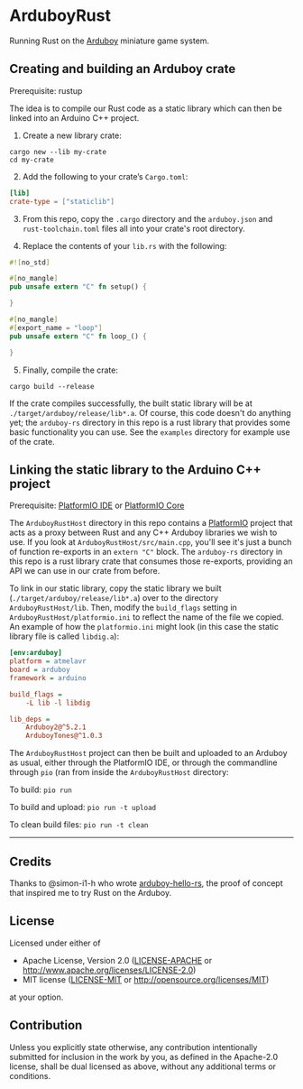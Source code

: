 # ArduboyRust

Running Rust on the [Arduboy](https://arduboy.com/) miniature game system.

## Creating and building an Arduboy crate

Prerequisite: rustup

The idea is to compile our Rust code as a static library which can then be linked into an Arduino C++ project.

1. Create a new library crate:

```
cargo new --lib my-crate
cd my-crate
```

2. Add the following to your crate’s `Cargo.toml`:

```toml
[lib]
crate-type = ["staticlib"]
```

3. From this repo, copy the `.cargo` directory and the `arduboy.json` and `rust-toolchain.toml` files all into your crate's root directory.

4. Replace the contents of your `lib.rs` with the following:

```rust
#![no_std]

#[no_mangle]
pub unsafe extern "C" fn setup() {

}

#[no_mangle]
#[export_name = "loop"]
pub unsafe extern "C" fn loop_() {

}
```

5. Finally, compile the crate:
```
cargo build --release
```

If the crate compiles successfully, the built static library will be at `./target/arduboy/release/lib*.a`. Of course, this code doesn't do anything yet; the `arduboy-rs` directory in this repo is a rust library that provides some basic functionality you can use. See the `examples` directory for example use of the crate.

## Linking the static library to the Arduino C++ project

Prerequisite: [PlatformIO IDE](https://platformio.org/install/ide) or [PlatformIO Core](https://platformio.org/install/cli)

The `ArduboyRustHost` directory in this repo contains a [PlatformIO](https://platformio.org/) project that acts as a proxy between Rust and any C++ Arduboy libraries we wish to use. If you look at `ArduboyRustHost/src/main.cpp`, you'll see it's just a bunch of function re-exports in an `extern "C"` block. The `arduboy-rs` directory in this repo is a rust library crate that consumes those re-exports, providing an API we can use in our crate from before.

To link in our static library, copy the static library we built (`./target/arduboy/release/lib*.a`) over to the directory `ArduboyRustHost/lib`. Then, modify the `build_flags` setting in `ArduboyRustHost/platformio.ini` to reflect the name of the file we copied. An example of how the `platformio.ini` might look (in this case the static library file is called `libdig.a`):

```ini
[env:arduboy]
platform = atmelavr
board = arduboy
framework = arduino

build_flags =
	-L lib -l libdig

lib_deps =
    Arduboy2@^5.2.1
    ArduboyTones@^1.0.3
```

The `ArduboyRustHost` project can then be built and uploaded to an Arduboy as usual, either through the PlatformIO IDE, or through the commandline through `pio` (ran from inside the `ArduboyRustHost` directory:

To build: `pio run`

To build and upload: `pio run -t upload`

To clean build files: `pio run -t clean`

---

## Credits

Thanks to @simon-i1-h who wrote [arduboy-hello-rs](https://github.com/simon-i1-h/arduboy-hello-rs), the proof of concept that inspired me to try Rust on the Arduboy.

## License

Licensed under either of

- Apache License, Version 2.0
    ([LICENSE-APACHE](LICENSE-APACHE) or http://www.apache.org/licenses/LICENSE-2.0)
- MIT license
    ([LICENSE-MIT](LICENSE-MIT) or http://opensource.org/licenses/MIT)

at your option.

## Contribution

Unless you explicitly state otherwise, any contribution intentionally submitted
for inclusion in the work by you, as defined in the Apache-2.0 license, shall be
dual licensed as above, without any additional terms or conditions.
